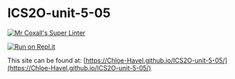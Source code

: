 # ICS2O-unit-5-05

[![Mr Coxall's Super Linter](https://github.com/Chloe-Havel/ICS2O-unit-5-05/workflows/Mr%20Coxall's%20Super%20Linter/badge.svg)](https://github.com/Chloe-Havel/ICS2O-unit-5-05/actions)

[![Run on Repl.it](https://repl.it/badge/github/Chloe-Havel/ICS2O-unit-5-05)](https://repl.it/github/Chloe-Havel/ICS2O-unit-5-05)

This site can be found at: [https://Chloe-Havel.github.io/ICS2O-unit-5-05/](https://Chloe-Havel.github.io/ICS2O-unit-5-05/)
